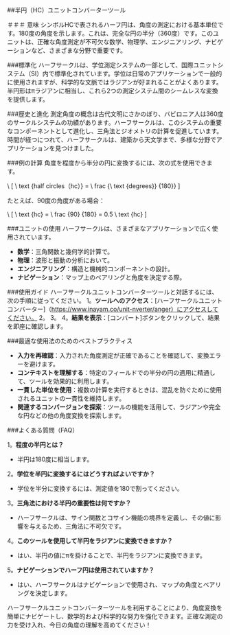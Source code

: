 ##半円（HC）ユニットコンバーターツール

＃＃＃ 意味
シンボルHCで表されるハーフ円は、角度の測定における基本単位です。180度の角度を示します。これは、完全な円の半分（360度）です。このユニットは、正確な角度測定が不可欠な数学、物理学、エンジニアリング、ナビゲーションなど、さまざまな分野で重要です。

###標準化
ハーフサークルは、学位測定システムの一部として、国際ユニットシステム（SI）内で標準化されています。学位は日常のアプリケーションで一般的に使用されますが、科学的な文脈ではラジアンが好まれることがよくあります。半円形はπラジアンに相当し、これら2つの測定システム間のシームレスな変換を提供します。

###歴史と進化
測定角度の概念は古代文明にさかのぼり、バビロニア人は360度のサークルシステムの功績があります。ハーフサークルは、このシステムの重要なコンポーネントとして進化し、三角法とジオメトリの計算を促進しています。時間が経つにつれて、ハーフサークルは、建築から天文学まで、多様な分野でアプリケーションを見つけました。

###例の計算
角度を程度から半分の円に変換するには、次の式を使用できます。

\ [
\ text {half circles（hc）} = \ frac {\ text {degrees}} {180}}
\]

たとえば、90度の角度がある場合：

\ [
\ text {hc} = \ frac {90} {180} = 0.5 \ text {hc}
\]

###ユニットの使用
ハーフサークルは、さまざまなアプリケーションで広く使用されています。
- **数学**：三角関数と幾何学的計算で。
- **物理**：波形と振動の分析において。
- **エンジニアリング**：構造と機械的コンポーネントの設計。
- **ナビゲーション**：マップ上のベアリングと角度を決定する際。

###使用ガイド
ハーフサークルユニットコンバーターツールと対話するには、次の手順に従ってください。
1。**ツールへのアクセス**：[ハーフサークルユニットコンバーター]（https://www.inayam.co/unit-nverter/anger）にアクセスしてください。
2。
3。
4。**結果を表示**：[コンバート]ボタンをクリックして、結果を即座に確認します。

###最適な使用法のためのベストプラクティス
- **入力を再確認**：入力された角度測定が正確であることを確認して、変換エラーを避けます。
- **コンテキストを理解する**：特定のフィールドでの半分の円の適用に精通して、ツールを効果的に利用します。
- **一貫した単位を使用**：複数の計算を実行するときは、混乱を防ぐために使用されるユニットの一貫性を維持します。
- **関連するコンバージョンを探索**：ツールの機能を活用して、ラジアンや完全な円などの他の角度変換を探索します。

###よくある質問（FAQ）

1。**程度の半円とは？**
- 半円は180度に相当します。

2。**学位を半円に変換するにはどうすればよいですか？**
- 学位を半分に変換するには、測定値を180で割ってください。

3。**三角法における半円の重要性は何ですか？**
- ハーフサークルは、サイン関数とコサイン機能の境界を定義し、その値に影響を与えるため、三角法に不可欠です。

4。**このツールを使用して半円をラジアンに変換できますか？**
- はい、半円の値にπを掛けることで、半円をラジアンに変換できます。

5。**ナビゲーションでハーフ円は使用されていますか？**
- はい、ハーフサークルはナビゲーションで使用され、マップの角度とベアリングを決定します。

ハーフサークルユニットコンバーターツールを利用することにより、角度変換を簡単にナビゲートし、数学的および科学的な努力を強化できます。正確な測定の力を受け入れ、今日の角度の理解を高めてください！